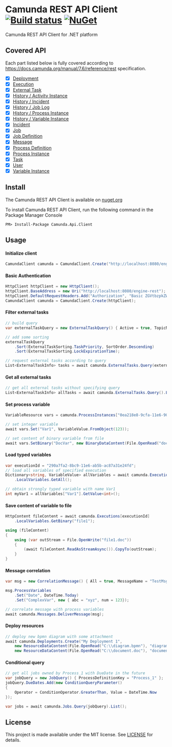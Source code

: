 # Camunda REST API Client [![Build status](https://ci.appveyor.com/api/projects/status/l2ct8th9hwuwlqvf?svg=true)](https://ci.appveyor.com/project/jlucansky/camunda-api-client) [![NuGet](https://img.shields.io/nuget/v/Camunda.Api.Client.svg)](https://www.nuget.org/packages/Camunda.Api.Client)
Camunda REST API Client for .NET platform

## Covered API
Each part listed below is fully covered according to https://docs.camunda.org/manual/7.6/reference/rest specification.
- [x] [Deployment](https://docs.camunda.org/manual/7.6/reference/rest/deployment/)
- [x] [Execution](https://docs.camunda.org/manual/7.6/reference/rest/execution/)
- [x] [External Task](https://docs.camunda.org/manual/7.6/reference/rest/external-task/)
- [x] [History / Activity Instance](https://docs.camunda.org/manual/7.6/reference/rest/history/activity-instance/)
- [x] [History / Incident](https://docs.camunda.org/manual/7.6/reference/rest/history/incident/)
- [x] [History / Job Log](https://docs.camunda.org/manual/7.6/reference/rest/history/job-log/)
- [x] [History / Process Instance](https://docs.camunda.org/manual/7.6/reference/rest/history/process-instance/)
- [x] [History / Variable Instance](https://docs.camunda.org/manual/7.6/reference/rest/history/variable-instance/)
- [x] [Incident](https://docs.camunda.org/manual/7.6/reference/rest/incident/)
- [X] [Job](https://docs.camunda.org/manual/7.6/reference/rest/job/)
- [x] [Job Definition](https://docs.camunda.org/manual/7.6/reference/rest/job-definition/)
- [x] [Message](https://docs.camunda.org/manual/7.6/reference/rest/message/)
- [x] [Process Definition](https://docs.camunda.org/manual/7.6/reference/rest/process-definition/)
- [x] [Process Instance](https://docs.camunda.org/manual/7.6/reference/rest/process-instance/)
- [x] [Task](https://docs.camunda.org/manual/7.6/reference/rest/task/)
- [x] [User](https://docs.camunda.org/manual/7.6/reference/rest/user/)
- [x] [Variable Instance](https://docs.camunda.org/manual/7.6/reference/rest/variable-instance/)

## Install
The Camunda REST API Client is available on [nuget.org](https://www.nuget.org/packages/Camunda.Api.Client)

To install Camunda REST API Client, run the following command in the Package Manager Console
```
PM> Install-Package Camunda.Api.Client
```

## Usage

#### Initialize client
```cs
CamundaClient camunda = CamundaClient.Create("http://localhost:8080/engine-rest");
```

#### Basic Authentication
```cs
HttpClient httpClient = new HttpClient();
httpClient.BaseAddress = new Uri("http://localhost:8080/engine-rest");
httpClient.DefaultRequestHeaders.Add("Authorization", "Basic ZGVtbzpkZW1v");
CamundaClient camunda = CamundaClient.Create(httpClient);
```

#### Filter external tasks
```cs
// build query
var externalTaskQuery = new ExternalTaskQuery() { Active = true, TopicName = "MyTask" };

// add some sorting
externalTaskQuery
    .Sort(ExternalTaskSorting.TaskPriority, SortOrder.Descending)
    .Sort(ExternalTaskSorting.LockExpirationTime);

// request external tasks according to query
List<ExternalTaskInfo> tasks = await camunda.ExternalTasks.Query(externalTaskQuery).List();
```
#### Get all external tasks
```cs
// get all external tasks without specifying query
List<ExternalTaskInfo> allTasks = await camunda.ExternalTasks.Query().List();
```
#### Set process variable
```cs
VariableResource vars = camunda.ProcessInstances["0ea218e8-9cfa-11e6-90a6-ac87a31e24fd"].Variables;

// set integer variable
await vars.Set("Var1", VariableValue.FromObject(123));

// set content of binary variable from file
await vars.SetBinary("DocVar", new BinaryDataContent(File.OpenRead("document.doc")), BinaryVariableType.Bytes);
```
#### Load typed variables
```cs
var executionId = "290a7fa2-8bc9-11e6-ab5b-ac87a31e24fd";
// load all variables of specified execution
Dictionary<string, VariableValue> allVariables = await camunda.Executions[executionId]
    .LocalVariables.GetAll();

// obtain strongly typed variable with name Var1
int myVar1 = allVariables["Var1"].GetValue<int>();
```
#### Save content of variable to file
```cs
HttpContent fileContent = await camunda.Executions[executionId]
    .LocalVariables.GetBinary("file1");

using (fileContent)
{
    using (var outStream = File.OpenWrite("file1.doc"))
    {
        (await fileContent.ReadAsStreamAsync()).CopyTo(outStream);
    }
}
```
#### Message correlation
```cs
var msg = new CorrelationMessage() { All = true, MessageName = "TestMsg" };

msg.ProcessVariables
    .Set("Date", DateTime.Today)
    .Set("ComplexVar", new { abc = "xyz", num = 123});

// correlate message with process variables
await camunda.Messages.DeliverMessage(msg);
```
#### Deploy resources
```cs
// deploy new bpmn diagram with some attachment
await camunda.Deployments.Create("My Deployment 1",
    new ResourceDataContent(File.OpenRead("C:\\diagram.bpmn"), "diagram.bpmn"), 
    new ResourceDataContent(File.OpenRead("C:\\document.doc"), "document.doc"));
```
#### Conditional query
```cs
// get all jobs owned by Process_1 with DueDate in the future
var jobQuery = new JobQuery() { ProcessDefinitionKey = "Process_1" };
jobQuery.DueDates.Add(new ConditionQueryParameter() 
{
    Operator = ConditionOperator.GreaterThan, Value = DateTime.Now
});

var jobs = await camunda.Jobs.Query(jobQuery).List();
```

## License
This project is made available under the MIT license. See [LICENSE](LICENSE) for details.
